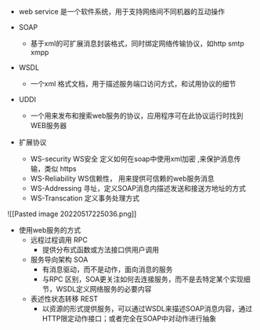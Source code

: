 
- web  service 是一个软件系统，用于支持网络间不同机器的互动操作

- SOAP 
	- 基于xml的可扩展消息封装格式，同时绑定网络传输协议，如http  smtp xmpp
- WSDL 
	- 一个xml 格式文档，用于描述服务端口访问方式，和试用协议的细节
- UDDI
	- 一个用来发布和搜索web服务的协议，应用程序可在此协议运行时找到WEB服务器
- 扩展协议
	- WS-security WS安全 定义如何在soap中使用xml加密 ,来保护消息传输，类似 https
	- WS-Reliability  WS信赖性， 用来提供可信赖的web服务消息
	- WS-Addressing 寻址，定义SOAP消息内描述发送和接送方地址的方式
	- WS-Transcation 定义事务处理方式



![[Pasted image 20220517225036.png]]




- 使用web服务的方式
	- 远程过程调用 RPC
		- 提供分布式函数或方法接口供用户调用
	- 服务导向架构 SOA
		- 有消息驱动，而不是动作，面向消息的服务
		- 与RPC 区别，SOA更关注如何去连接服务，而不是去特定某个实现细节，WSDL定义网络服务的必要内容
	- 表述性状态转移 REST
		- 以资源的形式提供服务，可以通过WSDL来描述SOAP消息内容，通过HTTP限定动作接口；或者完全在SOAP中对动作进行抽象